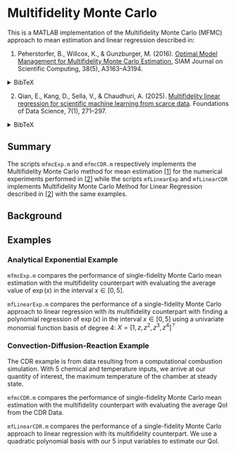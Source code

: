 # Multifidelity Monte Carlo

This is a MATLAB implementation of the Multifidelity Monte Carlo (MFMC) approach to mean estimation and linear regression described in:

1. Peherstorfer, B., Willcox, K., & Gunzburger, M. (2016).
   [Optimal Model Management for Multifidelity Monte Carlo Estimation.](https://doi.org/10.1137/15M1046472) SIAM Journal on Scientific Computing, 38(5), A3163–A3194.
<details markdown="1">
  <summary>BibTeX</summary>

  ```bibtex
   @article{peherstorfer_optimal_2016,
		title = {Optimal {Model} {Management} for {Multifidelity} {Monte} {Carlo} {Estimation}},
		volume = {38},
		issn = {1064-8275, 1095-7197},
		url = {http://epubs.siam.org/doi/10.1137/15M1046472},
		doi = {10.1137/15M1046472},
		language = {en},
		number = {5},
		urldate = {2025-06-24},
		journal = {SIAM Journal on Scientific Computing},
		author = {Peherstorfer, Benjamin and Willcox, Karen and Gunzburger, Max},
		month = jan,
		year = {2016},
		pages = {A3163--A3194},
	}
```
</details>

2. Qian, E., Kang, D., Sella, V., & Chaudhuri, A. (2025). [Multifidelity linear regression for scientific machine learning from scarce data](https://doi.org/10.3934/fods.2024049). Foundations of Data Science, 7(1), 271–297.

<details markdown="1">
  <summary>BibTeX</summary>

  ```bibtex
   @article{qian_multifidelity_2025,
	title = {Multifidelity linear regression for scientific machine learning from scarce data},
	volume = {7},
	copyright = {http://creativecommons.org/licenses/by/3.0/},
	url = {https://www.aimsciences.org/en/article/doi/10.3934/fods.2024049},
	doi = {10.3934/fods.2024049},
	language = {en},
	number = {1},
	urldate = {2025-06-24},
	journal = {Foundations of Data Science},
	author = {Qian, Elizabeth and Kang, Dayoung and Sella, Vignesh and Chaudhuri, Anirban},
	month = mar,
	year = {2025},
	note = {Publisher: Foundations of Data Science},
	pages = {271--297},
	}
```
</details>

## Summary
The scripts `mfmcExp.m` and `mfmcCDR.m` respectively implements the Multifidelity Monte Carlo method for mean estimation [[1](https://doi.org/10.3934/fods.2024049)] for the numerical experiments performed in [[2](https://doi.org/10.3934/fods.2024049)] while the scripts `mfLinearExp` and `mfLinearCDR` implements Multifidelity Monte Carlo Method for Linear Regression described in [[2](https://doi.org/10.3934/fods.2024049)] with the same examples.

## Background

## Examples

### Analytical Exponential Example
`mfmcExp.m` compares the performance of single-fidelity Monte Carlo mean estimation with the multifidelity counterpart with evaluating the average value of $\exp(x)$ in the interval $x \in [0, 5]$. 

`mfLinearExp.m` compares the performance of a single-fidelity Monte Carlo approach to linear regression with its multifidelity counterpart with finding a polynomial regression of $\exp(x)$ in the interval $x \in [0, 5]$ using a univariate monomial function basis of degree 4: $X = [1, z, z^2, z^3, z^4]^\top$

### Convection-Diffusion-Reaction Example
The CDR example is from data resulting from a computational combustion simulation. With 5 chemical and temperature inputs, we arrive at our quantity of interest, the maximum temperature of the chamber at steady state.

`mfmcCDR.m` compares the performance of single-fidelity Monte Carlo mean estimation with the multifidelity counterpart with evaluating the average QoI from the CDR Data. 

`mfLinearCDR.m` compares the performance of a single-fidelity Monte Carlo approach to linear regression with its multifidelity counterpart. We use a quadratic polynomial basis with our 5 input variables to estimate our QoI. 


